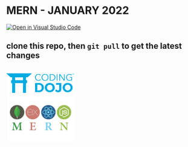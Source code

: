 # MERN - JANUARY 2022

[![Open in Visual Studio Code](https://open.vscode.dev/badges/open-in-vscode.svg)](https://open.vscode.dev/jupiterorbita/MERN_JAN_2022)

## clone this repo, then `git pull` to get the latest changes

<br/>

<img src="https://raw.githubusercontent.com/jupiterorbita/git_assets/master/CD_Horizontal_Logo_Blue.png" alt="Coding Dojo Logo" width="180">

<br/>

<img src="https://raw.githubusercontent.com/jupiterorbita/git_assets/master/MERN-logo-white.jpg" alt="Mern logo" width="180">
